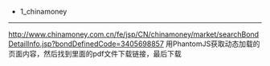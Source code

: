 - 1_chinamoney
---
http://www.chinamoney.com.cn/fe/jsp/CN/chinamoney/market/searchBondDetailInfo.jsp?bondDefinedCode=3405698857
用PhantomJS获取动态加载的页面内容，然后找到里面的pdf文件下载链接，最后下载